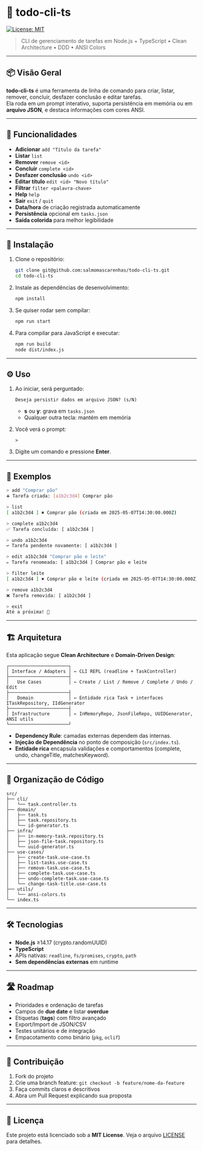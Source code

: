 # 📝 todo-cli-ts

[![License: MIT](https://img.shields.io/badge/License-MIT-green.svg)](LICENSE)  
> CLI de gerenciamento de tarefas em Node.js + TypeScript • Clean Architecture • DDD • ANSI Colors

---

## 📦 Visão Geral

**todo-cli-ts** é uma ferramenta de linha de comando para criar, listar, remover, concluir, desfazer conclusão e editar tarefas.  
Ela roda em um prompt interativo, suporta persistência em memória ou em **arquivo JSON**, e destaca informações com cores ANSI.

---

## 🚀 Funcionalidades

- **Adicionar** `add "Título da tarefa"`
- **Listar** `list`
- **Remover** `remove <id>`
- **Concluir** `complete <id>`
- **Desfazer conclusão** `undo <id>`
- **Editar título** `edit <id> "Novo título"`
- **Filtrar** `filter <palavra-chave>`
- **Help** `help`
- **Sair** `exit` / `quit`
- **Data/hora** de criação registrada automaticamente
- **Persistência** opcional em `tasks.json`
- **Saída colorida** para melhor legibilidade

---

## 🔧 Instalação

1. Clone o repositório:
   ```bash
   git clone git@github.com:salmomascarenhas/todo-cli-ts.git
   cd todo-cli-ts
    ```

2. Instale as dependências de desenvolvimento:

   ```bash
   npm install
   ```
3. Se quiser rodar sem compilar:

   ```bash
   npm run start
   ```
4. Para compilar para JavaScript e executar:

   ```bash
   npm run build
   node dist/index.js
   ```

---

## ⚙️ Uso

1. Ao iniciar, será perguntado:

   ```
   Deseja persistir dados em arquivo JSON? (s/N)
   ```

   * **s** ou **y**: grava em `tasks.json`
   * Qualquer outra tecla: mantém em memória

2. Você verá o prompt:

   ```
   > 
   ```

3. Digite um comando e pressione **Enter**.

---

## 📖 Exemplos

```bash
> add "Comprar pão"
➕ Tarefa criada: [a1b2c3d4] Comprar pão

> list
[ a1b2c3d4 ] ✖ Comprar pão (criada em 2025-05-07T14:30:00.000Z)

> complete a1b2c3d4
✅ Tarefa concluída: [ a1b2c3d4 ]

> undo a1b2c3d4
↩️ Tarefa pendente novamente: [ a1b2c3d4 ]

> edit a1b2c3d4 "Comprar pão e leite"
✏️ Tarefa renomeada: [ a1b2c3d4 ] Comprar pão e leite

> filter leite
[ a1b2c3d4 ] ✖ Comprar pão e leite (criada em 2025-05-07T14:30:00.000Z)

> remove a1b2c3d4
❌ Tarefa removida: [ a1b2c3d4 ]

> exit
Até a próxima! 👋
```

---

## 🏗 Arquitetura

Esta aplicação segue **Clean Architecture** e **Domain-Driven Design**:

```
┌──────────────────────┐
│ Interface / Adapters │ ← CLI REPL (readline + TaskController)
├──────────────────────┤
│   Use Cases          │ ← Create / List / Remove / Complete / Undo / Edit
├──────────────────────┤
│   Domain             │ ← Entidade rica Task + interfaces ITaskRepository, IIdGenerator
├──────────────────────┤
│ Infrastructure       │ ← InMemoryRepo, JsonFileRepo, UUIDGenerator, ANSI utils
└──────────────────────┘
```

* **Dependency Rule**: camadas externas dependem das internas.
* **Injeção de Dependência** no ponto de composição (`src/index.ts`).
* **Entidade rica** encapsula validações e comportamentos (complete, undo, changeTitle, matchesKeyword).

---

## 📁 Organização de Código

```
src/
├── cli/
│   └── task.controller.ts
├── domain/
│   ├── task.ts
│   ├── task.repository.ts
│   └── id-generator.ts
├── infra/
│   ├── in-memory-task.repository.ts
│   ├── json-file-task.repository.ts
│   └── uuid-generator.ts
├── use-cases/
│   ├── create-task.use-case.ts
│   ├── list-tasks.use-case.ts
│   ├── remove-task.use-case.ts
│   ├── complete-task.use-case.ts
│   ├── undo-complete-task.use-case.ts
│   └── change-task-title.use-case.ts
├── utils/
│   └── ansi-colors.ts
└── index.ts
```

---

## 🛠️ Tecnologias

* **Node.js** ≥14.17 (crypto.randomUUID)
* **TypeScript**
* APIs nativas: `readline`, `fs/promises`, `crypto`, `path`
* **Sem dependências externas** em runtime

---

## 🛣️ Roadmap

* Prioridades e ordenação de tarefas
* Campos de **due date** e listar **overdue**
* Etiquetas (**tags**) com filtro avançado
* Export/Import de JSON/CSV
* Testes unitários e de integração
* Empacotamento como binário (`pkg`, `oclif`)

---

## 🤝 Contribuição

1. Fork do projeto
2. Crie uma branch feature: `git checkout -b feature/nome-da-feature`
3. Faça commits claros e descritivos
4. Abra um Pull Request explicando sua proposta

---

## 📄 Licença

Este projeto está licenciado sob a **MIT License**. Veja o arquivo [LICENSE](LICENSE) para detalhes.

